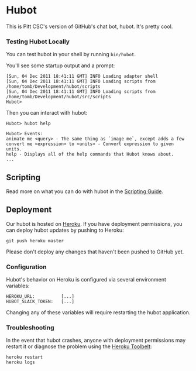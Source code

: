 # Hubot

This is Pitt CSC's version of GitHub's chat bot, hubot. It's pretty cool.


### Testing Hubot Locally

You can test hubot in your shell by running `bin/hubot`.

You'll see some startup output and a prompt:

    [Sun, 04 Dec 2011 18:41:11 GMT] INFO Loading adapter shell
    [Sun, 04 Dec 2011 18:41:11 GMT] INFO Loading scripts from /home/tomb/Development/hubot/scripts
    [Sun, 04 Dec 2011 18:41:11 GMT] INFO Loading scripts from /home/tomb/Development/hubot/src/scripts
    Hubot>

Then you can interact with hubot:

    Hubot> hubot help

    Hubot> Events:
    animate me <query> - The same thing as `image me`, except adds a few
    convert me <expression> to <units> - Convert expression to given units.
    help - Displays all of the help commands that Hubot knows about.
    ...


## Scripting

Read more on what you can do with hubot in the [Scripting Guide](https://github.com/github/hubot/blob/master/docs/scripting.md).


## Deployment

Our hubot is hosted on [Heroku](https://heroku.com). If you have deployment permissions, you can deploy hubot updates by pushing to Heroku:

    git push heroku master

Please don't deploy any changes that haven't been pushed to GitHub yet.

### Configuration

Hubot's behavior on Heroku is configured via several environment variables:

    HEROKU_URL:          [...]
    HUBOT_SLACK_TOKEN:   [...]

Changing any of these variables will require restarting the hubot application.

### Troubleshooting

In the event that hubot crashes, anyone with deployment permissions may restart it or diagnose the problem using the [Heroku Toolbelt](https://toolbelt.heroku.com/):

    heroku restart
    heroku logs
